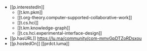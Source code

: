 


- [[p.interestedIn]]
  - [[t.km.pkm]]
  - [[t.org-theory.computer-supported-collaborative-work]]
  - [[t.cs.hci]]
  - [[t.km.knowledge-graph]]
  - [[t.cs.hci.experimental-interface-design]]
- [[p.hasURL]] https://lu.ma/community/com-mmvGpDTZoRDsxou
- [[p.hostedOn]] [[prdct.luma]]
